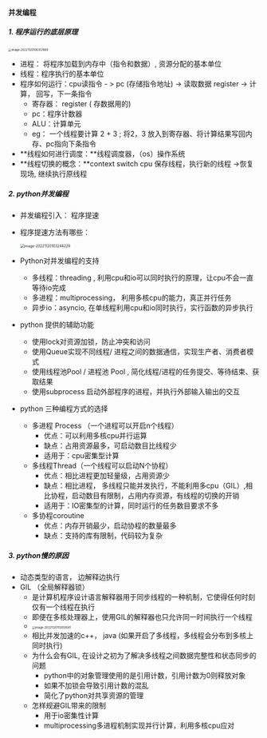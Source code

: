 #### 并发编程

##### 1. 程序运行的底层原理

<img src="/Users/wangcx/Library/Application Support/typora-user-images/image-20221120100357869.png" alt="image-20221120100357869" style="zoom:40%;" />

* 进程： 将程序加载到内存中（指令和数据）, 资源分配的基本单位
* 线程：程序执行的基本单位
* 程序如何运行：cpu读指令 - > pc (存储指令地址) -> 读取数据 register -> 计算， 回写，下一条指令
  * 寄存器： register ( 存数据用的)
  * pc：程序计数器
  * ALU：计算单元
  * eg： 一个线程要计算 2 + 3 ;  将2，3 放入到寄存器、将计算结果写回内存、pc指向下条指令
* **线程如何进行调度：**线程调度器，（os）操作系统
* **线程切换的概念：**context switch cpu 保存线程，执行新的线程 ->恢复现场, 继续执行原线程

##### 2. python并发编程

* 并发编程引入： 程序提速

* 程序提速方法有哪些：

  <img src="/Users/wangcx/Library/Application Support/typora-user-images/image-20221120103244229.png" alt="image-20221120103244229" style="zoom:50%;" />

* Python对并发编程的支持

  * 多线程：threading , 利用cpu和io可以同时执行的原理，让cpu不会一直等待io完成
  * 多进程：multiprocessing， 利用多核cpu的能力，真正并行任务
  * 异步io：asyncio, 在单线程利用cpu和io同时执行，实行函数的异步执行

* python 提供的辅助功能

  * 使用lock对资源加锁，防止冲突和访问
  * 使用Queue实现不同线程/ 进程之间的数据通信，实现生产者、消费者模式
  * 使用线程池Pool / 进程池 Pool , 简化线程/进程的任务提交、等待结束、获取结果
  * 使用subprocess 启动外部程序的进程，并执行外部输入输出的交互

* python 三种编程方式的选择

  * 多进程 Process （一个进程可以开启n个线程）
    * 优点：可以利用多核cpu并行运算
    * 缺点：占用资源最多，可启动数目比线程少
    * 适用于：cpu密集型计算
  * 多线程Thread（一个线程可以启动N个协程）
    * 优点：相比进程更加轻量级，占用资源少
    * 缺点：相比进程， 多线程只能并发执行，不能利用多cpu（GIL）,相比协程，启动数目有限制，占用内存资源，有线程的切换的开销
    * 适用于：IO密集型的计算，同时运行的任务数目要求不多
  * 多协程coroutine
    * 优点：内存开销最少，启动协程的数量最多
    * 缺点：支持的库有限制，代码较为复杂

##### 3. python慢的原因

* 动态类型的语言， 边解释边执行
* GIL （全局解释器锁）
  * 是计算机程序设计语言解释器用于同步线程的一种机制，它使得任何时刻仅有一个线程在执行
  * 即便在多核处理器上，使用GIL的解释器也只允许同一时间执行一个线程
  * <img src="/Users/wangcx/Library/Application Support/typora-user-images/image-20221120113050041.png" alt="image-20221120113050041" style="zoom:40%;" />
  * 相比并发加速的c++， java (如果开启了多线程，多线程会分布到多核上同时执行)
  * 为什么会有GIL,  在设计之初为了解决多线程之间数据完整性和状态同步的问题
    * python中的对象管理使用的是引用计数，引用计数为0则释放对象
    * 如果不加锁会导致引用计数的混乱
    * 简化了python对共享资源的管理
  * 怎样规避GIL带来的限制
    * 用于io密集性计算
    * multiprocessing多进程机制实现并行计算，利用多核cpu应对